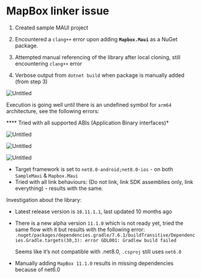 # MapBox linker issue

1. Created sample MAUI project 

2. Encountered a `clang++` error upon adding **`Mapbox.Maui`** as a NuGet package.

3. Attempted manual referencing of the library after local cloning, still encountering `clang++` error

4. Verbose output from `dotnet build` when package is manually added (from step 3)

![Untitled](https://prod-files-secure.s3.us-west-2.amazonaws.com/fea0d661-4436-40fb-87f5-d4e88ab26620/b3e41127-49c7-42e8-869c-c8c028f9e28b/Untitled.png)

Execution is going well until there is an undefined symbol for `arm64` architecture, see the following errors: 

**** Tried with all supported ABIs (Application Binary interfaces)*

![Untitled](https://prod-files-secure.s3.us-west-2.amazonaws.com/fea0d661-4436-40fb-87f5-d4e88ab26620/decd712c-80fc-448a-910b-210514b30003/Untitled.png)

![Untitled](https://prod-files-secure.s3.us-west-2.amazonaws.com/fea0d661-4436-40fb-87f5-d4e88ab26620/4447b0f7-3716-4f43-bd76-8ec26fcd2f89/Untitled.png)

![Untitled](https://prod-files-secure.s3.us-west-2.amazonaws.com/fea0d661-4436-40fb-87f5-d4e88ab26620/ad09c478-b519-4974-9f75-841be7a35729/Untitled.png)

- Target framework is set to `net8.0-android;net8.0-ios` - on both `SampleMaui` & `Mapbox.Maui`
- Tried with all link behaviours: (Do not link, link SDK assemblies only, link everything) - results with the same.

Investigation about the library:

- Latest release version is `10.11.1.1`, last updated 10 months ago
- There is a new alpha version `11.1.0` which is not ready yet, tried the same flow with it but results with the following error: `.nuget/packages/dependencies.gradle/7.6.1/buildTransitive/Dependencies.Gradle.targets(30,3): error GDL001: Gradlew build failed`
    
    Seems like it’s not compatible with .net8.0, `.csproj` still uses `net6.0` 
    
- Manually adding `MapBox 11.1.0` results in missing dependencies because of net6.0